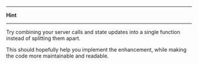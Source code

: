 *******************
**Hint**
*******************

Try combining your server calls and state updates into a single function instead of splitting them apart.

This should hopefully help you implement the enhancement, while making the code more maintainable and readable. 